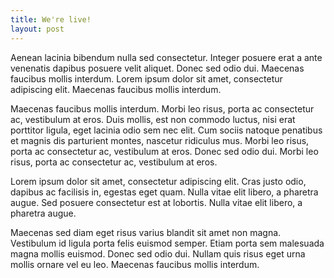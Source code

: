 ```yaml
---
title: We're live!
layout: post
---
```


Aenean lacinia bibendum nulla sed consectetur. Integer posuere erat a ante venenatis dapibus posuere velit aliquet. Donec sed odio dui. Maecenas faucibus mollis interdum. Lorem ipsum dolor sit amet, consectetur adipiscing elit. Maecenas faucibus mollis interdum.

Maecenas faucibus mollis interdum. Morbi leo risus, porta ac consectetur ac, vestibulum at eros. Duis mollis, est non commodo luctus, nisi erat porttitor ligula, eget lacinia odio sem nec elit. Cum sociis natoque penatibus et magnis dis parturient montes, nascetur ridiculus mus. Morbi leo risus, porta ac consectetur ac, vestibulum at eros. Donec sed odio dui. Morbi leo risus, porta ac consectetur ac, vestibulum at eros.

Lorem ipsum dolor sit amet, consectetur adipiscing elit. Cras justo odio, dapibus ac facilisis in, egestas eget quam. Nulla vitae elit libero, a pharetra augue. Sed posuere consectetur est at lobortis. Nulla vitae elit libero, a pharetra augue.

Maecenas sed diam eget risus varius blandit sit amet non magna. Vestibulum id ligula porta felis euismod semper. Etiam porta sem malesuada magna mollis euismod. Donec sed odio dui. Nullam quis risus eget urna mollis ornare vel eu leo. Maecenas faucibus mollis interdum.